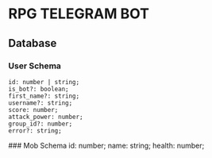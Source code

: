 # RPG TELEGRAM BOT

## Database

### User Schema
    id: number | string;
    is_bot?: boolean;
	first_name?: string;
	username?: string;
	score: number;
    attack_power: number;
	group_id?: number;
	error?: string;

### Mob Schema
    id: number;
    name: string;
    health: number;
    